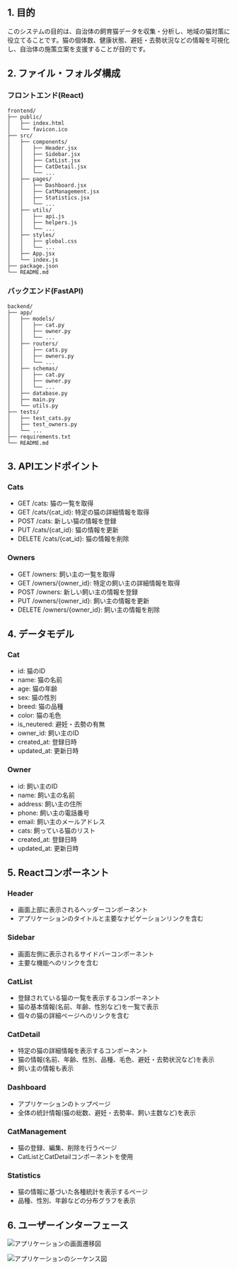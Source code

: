 ## 1. 目的
このシステムの目的は、自治体の飼育猫データを収集・分析し、地域の猫対策に役立てることです。猫の個体数、健康状態、避妊・去勢状況などの情報を可視化し、自治体の施策立案を支援することが目的です。

## 2. ファイル・フォルダ構成
### フロントエンド(React)
```
frontend/
├── public/
│   ├── index.html
│   └── favicon.ico
├── src/
│   ├── components/
│   │   ├── Header.jsx
│   │   ├── Sidebar.jsx
│   │   ├── CatList.jsx
│   │   ├── CatDetail.jsx
│   │   └── ...
│   ├── pages/
│   │   ├── Dashboard.jsx
│   │   ├── CatManagement.jsx
│   │   ├── Statistics.jsx
│   │   └── ...
│   ├── utils/
│   │   ├── api.js
│   │   ├── helpers.js
│   │   └── ...
│   ├── styles/
│   │   ├── global.css
│   │   └── ...
│   ├── App.jsx
│   └── index.js
├── package.json
└── README.md
```

### バックエンド(FastAPI)
```
backend/
├── app/
│   ├── models/
│   │   ├── cat.py
│   │   ├── owner.py
│   │   └── ...
│   ├── routers/
│   │   ├── cats.py
│   │   ├── owners.py
│   │   └── ...
│   ├── schemas/
│   │   ├── cat.py
│   │   ├── owner.py
│   │   └── ...
│   ├── database.py
│   ├── main.py
│   └── utils.py
├── tests/
│   ├── test_cats.py
│   ├── test_owners.py
│   └── ...
├── requirements.txt
└── README.md
```

## 3. APIエンドポイント
### Cats
- GET /cats: 猫の一覧を取得
- GET /cats/{cat_id}: 特定の猫の詳細情報を取得
- POST /cats: 新しい猫の情報を登録
- PUT /cats/{cat_id}: 猫の情報を更新
- DELETE /cats/{cat_id}: 猫の情報を削除

### Owners
- GET /owners: 飼い主の一覧を取得
- GET /owners/{owner_id}: 特定の飼い主の詳細情報を取得
- POST /owners: 新しい飼い主の情報を登録
- PUT /owners/{owner_id}: 飼い主の情報を更新
- DELETE /owners/{owner_id}: 飼い主の情報を削除

## 4. データモデル
### Cat
- id: 猫のID
- name: 猫の名前
- age: 猫の年齢
- sex: 猫の性別
- breed: 猫の品種
- color: 猫の毛色
- is_neutered: 避妊・去勢の有無
- owner_id: 飼い主のID
- created_at: 登録日時
- updated_at: 更新日時

### Owner
- id: 飼い主のID
- name: 飼い主の名前
- address: 飼い主の住所
- phone: 飼い主の電話番号
- email: 飼い主のメールアドレス
- cats: 飼っている猫のリスト
- created_at: 登録日時
- updated_at: 更新日時

## 5. Reactコンポーネント
### Header
- 画面上部に表示されるヘッダーコンポーネント
- アプリケーションのタイトルと主要なナビゲーションリンクを含む

### Sidebar
- 画面左側に表示されるサイドバーコンポーネント
- 主要な機能へのリンクを含む

### CatList
- 登録されている猫の一覧を表示するコンポーネント
- 猫の基本情報(名前、年齢、性別など)を一覧で表示
- 個々の猫の詳細ページへのリンクを含む

### CatDetail
- 特定の猫の詳細情報を表示するコンポーネント
- 猫の情報(名前、年齢、性別、品種、毛色、避妊・去勢状況など)を表示
- 飼い主の情報も表示

### Dashboard
- アプリケーションのトップページ
- 全体の統計情報(猫の総数、避妊・去勢率、飼い主数など)を表示

### CatManagement
- 猫の登録、編集、削除を行うページ
- CatListとCatDetailコンポーネントを使用

### Statistics
- 猫の情報に基づいた各種統計を表示するページ
- 品種、性別、年齢などの分布グラフを表示

## 6. ユーザーインターフェース
![アプリケーションの画面遷移図](diagrams/app_architecture.png)

![アプリケーションのシーケンス図](diagrams/sequence.png)